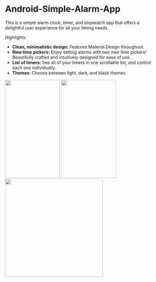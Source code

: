 # Android-Simple-Alarm-App

This is a simple alarm clock, timer, and stopwatch app that offers a delightful user experience
for all your timing needs.

Highlights:

- **Clean, minimalistic design:** Features Material Design throughout.
- **New time pickers:** Enjoy setting alarms with two new time pickers! Beautifully crafted and
intuitively designed for ease of use.
- **List of timers:** See all of your timers in one scrollable list, and control each one individually.
- **Themes:** Choose between light, dark, and black themes.

<img src="https://cloud.githubusercontent.com/assets/19766085/19008497/830d2844-8720-11e6-8b8e-ff01ebcc26fe.png" width="180" height="320" />
<img src="https://cloud.githubusercontent.com/assets/19766085/19008498/8312eeaa-8720-11e6-9dc8-2079eb9c50f7.png" width="180" height="320" />
<img src="https://cloud.githubusercontent.com/assets/19766085/19008382/cc800614-871f-11e6-8fab-d1be69807e91.png" height="320" />
